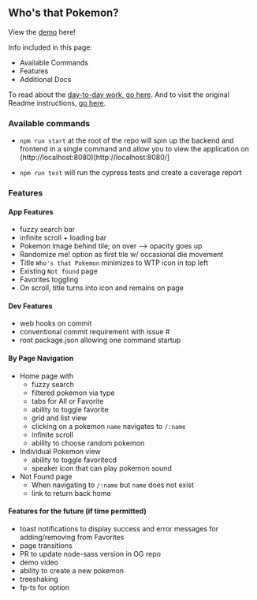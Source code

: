 ## Who's that Pokemon?

View the [demo](demo/demo.mov) here!

Info included in this page:
- Available Commands
- Features
- Additional Docs

To read about the [day-to-day work, go here](/docs/dayToDay.md). And to visit the original Readme instructions, [go here](docs/Instructions.md).

### Available commands
- `npm run start` at the root of the repo will spin up the backend and frontend in a single command and allow you to view the application on (http://localhost:8080)[http://localhost:8080/]

- `npm run test` will run the cypress tests and create a coverage report


### Features
#### App Features
- fuzzy search bar 
- infinite scroll + loading bar
- Pokemon image behind tile; on over --> opacity goes up
- Randomize me! option as first tile w/ occasional die movement
- Title `Who's that Pokemon` minimizes to WTP icon in top left 
- Existing `Not found` page
- Favorites toggling
- On scroll, title turns into icon and remains on page

#### Dev Features
- web hooks on commit
- conventional commit requirement with issue #
- root package.json allowing one command startup


#### By Page Navigation 
- Home page with
    - fuzzy search
    - filtered pokemon via type
    - tabs for All or Favorite
    - ability to toggle favorite
    - grid and list view
    - clicking on a pokemon `name` navigates to `/:name`
    - infinite scroll
    - ability to choose random pokemon
- Individual Pokemon view
    - ability to toggle favoritecd 
    - speaker icon that can play pokemon sound
- Not Found page
    - When navigating to `/:name` but `name` does not exist
    - link to return back home 

#### Features for the future (if time permitted)
- toast notifications to display success and error messages for adding/removing from Favorites
- page transitions
- PR to update node-sass version in OG repo
- demo video
- ability to create a new pokemon
- treeshaking
- fp-ts for option